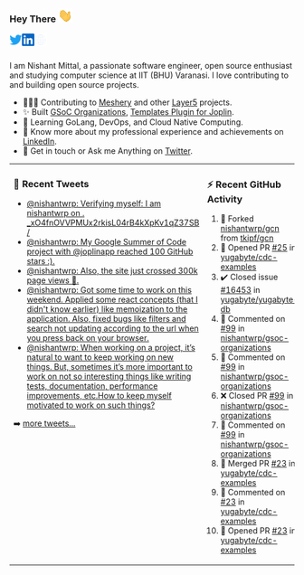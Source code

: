### Hey There <img src="./assets/wave.gif" width="25px">
<a href="http://urls.nishantwrp.com/github-to-twitter" target="_blank">
  <img align="left" alt="Nishant's Twitter" width="22px" src="./assets/twitter.svg" />
</a>
<a href="http://urls.nishantwrp.com/github-to-linkedin" target="_blank">
  <img align="left" alt="Nishant's LinkedIn" width="22px" src="./assets/linkedin.svg" />
</a>
<a href="http://urls.nishantwrp.com/github-to-site" target="_blank">
  <img align="left" alt="Nishant's Site" width="22px" src="./assets/globe.svg" />
</a>
<br /><br />

I am Nishant Mittal, a passionate software engineer, open source enthusiast and studying computer science at IIT (BHU) Varanasi. I love contributing to and building open source projects.

- 👨🏽‍💻 Contributing to [Meshery](https://meshery.io/) and other [Layer5](https://layer5.io/) projects.
- ✨ Built [GSoC Organizations](https://www.gsocorganizations.dev/), [Templates Plugin for Joplin](https://github.com/joplin/plugin-templates).
- 🌱 Learning GoLang, DevOps, and Cloud Native Computing.
- 🚀 Know more about my professional experience and achievements on [LinkedIn](http://urls.nishantwrp.com/github-to-linkedin).
- 💬 Get in touch or Ask me Anything on [Twitter](http://urls.nishantwrp.com/github-to-twitter).

<table><tr>
<td valign="top" width="50%">

### 📱 Recent Tweets
<!-- TWITTER:START -->
- [@nishantwrp: Verifying myself: I am nishantwrp on . _xO4fnOVVPMUx2rkisL04rB4kXpKv1qZ37SB /](https://rss.app/articles/cb4e791f6f6d729c074351566bd3a7c508111d6e1136a1e9c3ec930d979628d4f61eb1492ac7df6ef2a76a79de1c089063d268e1c71a7c1189)
- [@nishantwrp: My Google Summer of Code project with @joplinapp reached 100 GitHub stars :&rpar;.](https://rss.app/articles/cb4e791f6f6d729c074351566bd3a7c508111d6e1136a1e9c3ec930d979628d4f61eb1492ac7df6ef3aa6b7bd6120a9662dd69e3c4147d1c83)
- [@nishantwrp: Also, the site just crossed 300k page views 🎉.](https://rss.app/articles/cb4e791f6f6d729c074351566bd3a7c508111d6e1136a1e9c3ec930d979628d4f61eb1492ac7df6ef3a56275dd160e9360d661e8c51772108a)
- [@nishantwrp: Got some time to work on  this weekend. Applied some react concepts &lpar;that I didn&#39;t know earlier&rpar; like memoization to the application. Also, fixed bugs like filters and search not updating according to the url when you press back on your browser.](https://rss.app/articles/cb4e791f6f6d729c074351566bd3a7c508111d6e1136a1e9c3ec930d979628d4f61eb1492ac7df6ef3a56275dd150b9762d36ce8c2127d1483)
- [@nishantwrp: When working on a project, it’s natural to want to keep working on new things. But, sometimes it’s more important to work on not so interesting things like writing tests, documentation, performance improvements, etc.How to keep myself motivated to work on such things?](https://rss.app/articles/cb4e791f6f6d729c074351566bd3a7c508111d6e1136a1e9c3ec930d979628d4f61eb1492ac7df6ef3a56978dc1c079561dc6ae4ca147c1189)
<!-- TWITTER:END -->
➡️ [more tweets...](http://urls.nishantwrp.com/github-to-twitter)

</td>
<td valign="top" width="50%">

### ⚡ Recent GitHub Activity
<!--RECENT_ACTIVITY:start-->
1. 🔱 Forked [nishantwrp/gcn](https://github.com/nishantwrp/gcn) from [tkipf/gcn](https://github.com/tkipf/gcn)<br>
2. 💪 Opened PR [#25](https://github.com/yugabyte/cdc-examples/pull/25) in [yugabyte/cdc-examples](https://github.com/yugabyte/cdc-examples)<br>
3. ✔️ Closed issue [#16453](https://github.com/yugabyte/yugabyte-db/issues/16453) in [yugabyte/yugabyte-db](https://github.com/yugabyte/yugabyte-db)<br>
4. 💬 Commented on [#99](https://github.com/nishantwrp/gsoc-organizations/pull/99#issuecomment-1473259893) in [nishantwrp/gsoc-organizations](https://github.com/nishantwrp/gsoc-organizations)<br>
5. 💬 Commented on [#99](https://github.com/nishantwrp/gsoc-organizations/pull/99#issuecomment-1473258554) in [nishantwrp/gsoc-organizations](https://github.com/nishantwrp/gsoc-organizations)<br>
6. ❌ Closed PR [#99](https://github.com/nishantwrp/gsoc-organizations/pull/99) in [nishantwrp/gsoc-organizations](https://github.com/nishantwrp/gsoc-organizations)<br>
7. 💬 Commented on [#99](https://github.com/nishantwrp/gsoc-organizations/pull/99#issuecomment-1473170830) in [nishantwrp/gsoc-organizations](https://github.com/nishantwrp/gsoc-organizations)<br>
8. 🎉 Merged PR [#23](https://github.com/yugabyte/cdc-examples/pull/23) in [yugabyte/cdc-examples](https://github.com/yugabyte/cdc-examples)<br>
9. 💬 Commented on [#23](https://github.com/yugabyte/cdc-examples/pull/23#discussion_r1130658062) in [yugabyte/cdc-examples](https://github.com/yugabyte/cdc-examples)<br>
10. 💪 Opened PR [#23](https://github.com/yugabyte/cdc-examples/pull/23) in [yugabyte/cdc-examples](https://github.com/yugabyte/cdc-examples)<br>
<!--RECENT_ACTIVITY:end-->

</td>
</tr></table>
